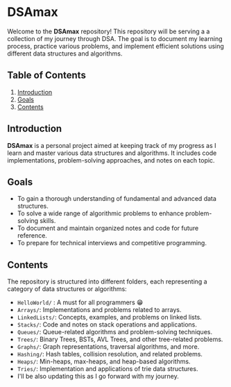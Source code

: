 # DSAmax

Welcome to the **DSAmax** repository! This repository will be serving a a collection of my journey through DSA. The goal is to document my learning process, practice various problems, and implement efficient solutions using different data structures and algorithms.

## Table of Contents

1. [Introduction](#introduction)
2. [Goals](#goals)
3. [Contents](#contents)


## Introduction

**DSAmax** is a personal project aimed at keeping track of my progress as I learn and master various data structures and algorithms. It includes code implementations, problem-solving approaches, and notes on each topic.

## Goals

- To gain a thorough understanding of fundamental and advanced data structures.
- To solve a wide range of algorithmic problems to enhance problem-solving skills.
- To document and maintain organized notes and code for future reference.
- To prepare for technical interviews and competitive programming.

## Contents

The repository is structured into different folders, each representing a category of data structures or algorithms:

- `HelloWorld/` : A must for all programmers 😁
- `Arrays/`: Implementations and problems related to arrays.
- `LinkedLists/`: Concepts, examples, and problems on linked lists.
- `Stacks/`: Code and notes on stack operations and applications.
- `Queues/`: Queue-related algorithms and problem-solving techniques.
- `Trees/`: Binary Trees, BSTs, AVL Trees, and other tree-related problems.
- `Graphs/`: Graph representations, traversal algorithms, and more.
- `Hashing/`: Hash tables, collision resolution, and related problems.
- `Heaps/`: Min-heaps, max-heaps, and heap-based algorithms.
- `Tries/`: Implementation and applications of trie data structures.
- I'll be also updating this as I go forward with my journey.

